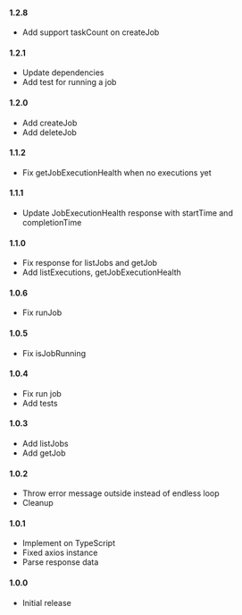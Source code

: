 #### 1.2.8
- Add support taskCount on createJob

#### 1.2.1
- Update dependencies
- Add test for running a job

#### 1.2.0
- Add createJob
- Add deleteJob

#### 1.1.2
- Fix getJobExecutionHealth when no executions yet

#### 1.1.1
- Update JobExecutionHealth response with startTime and completionTime

#### 1.1.0
- Fix response for listJobs and getJob
- Add listExecutions, getJobExecutionHealth

#### 1.0.6
- Fix runJob

#### 1.0.5
- Fix isJobRunning

#### 1.0.4
- Fix run job
- Add tests

#### 1.0.3
- Add listJobs
- Add getJob

#### 1.0.2
- Throw error message outside instead of endless loop
- Cleanup

#### 1.0.1
- Implement on TypeScript
- Fixed axios instance
- Parse response data

#### 1.0.0
- Initial release
